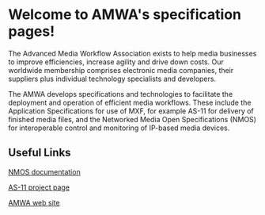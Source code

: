 # Welcome to AMWA's specification pages!

The Advanced Media Workflow Association exists to help media businesses to improve efficiencies,
increase agility and drive down costs.  Our worldwide membership comprises electronic media companies,
their suppliers plus individual technology specialists and developers.

The AMWA develops specifications and technologies to facilitate the deployment and operation of efficient media workflows.
These include the Application Specifications for use of MXF, for example AS-11 for delivery of finished media files,
and the Networked Media Open Specifications (NMOS) for interoperable control and monitoring of IP-based media devices.

## Useful Links

[NMOS documentation](/nmos)

[AS-11 project page](https://amwa.tv/projects/AS-11.shtml)

[AMWA web site](https://amwa.tv)
